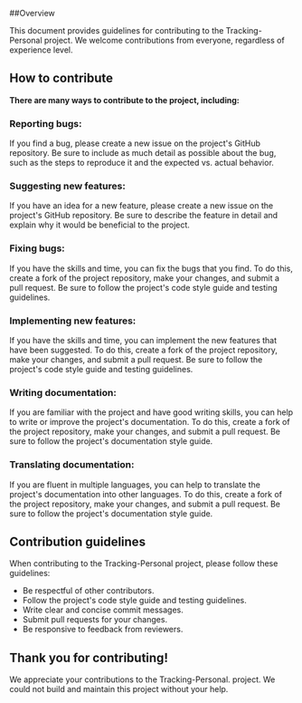 
##Overview

This document provides guidelines for contributing to the Tracking-Personal project. We welcome contributions from everyone, regardless of experience level.

## How to contribute

**There are many ways to contribute to the project, including:**

### Reporting bugs:
If you find a bug, please create a new issue on the project's GitHub repository. Be sure to include as much detail as possible about the bug, such as the steps to reproduce it and the expected vs. actual behavior.
### Suggesting new features:
If you have an idea for a new feature, please create a new issue on the project's GitHub repository. Be sure to describe the feature in detail and explain why it would be beneficial to the project.
### Fixing bugs:
If you have the skills and time, you can fix the bugs that you find. To do this, create a fork of the project repository, make your changes, and submit a pull request. Be sure to follow the project's code style guide and testing guidelines.
### Implementing new features:
If you have the skills and time, you can implement the new features that have been suggested. To do this, create a fork of the project repository, make your changes, and submit a pull request. Be sure to follow the project's code style guide and testing guidelines.
### Writing documentation:
If you are familiar with the project and have good writing skills, you can help to write or improve the project's documentation. To do this, create a fork of the project repository, make your changes, and submit a pull request. Be sure to follow the project's documentation style guide.
### Translating documentation:
If you are fluent in multiple languages, you can help to translate the project's documentation into other languages. To do this, create a fork of the project repository, make your changes, and submit a pull request. Be sure to follow the project's documentation style guide.

## Contribution guidelines

When contributing to the Tracking-Personal project, please follow these guidelines:

* Be respectful of other contributors.
* Follow the project's code style guide and testing guidelines.
* Write clear and concise commit messages.
* Submit pull requests for your changes.
* Be responsive to feedback from reviewers.

## Thank you for contributing!

We appreciate your contributions to the Tracking-Personal. project. We could not build and maintain this project without your help.
